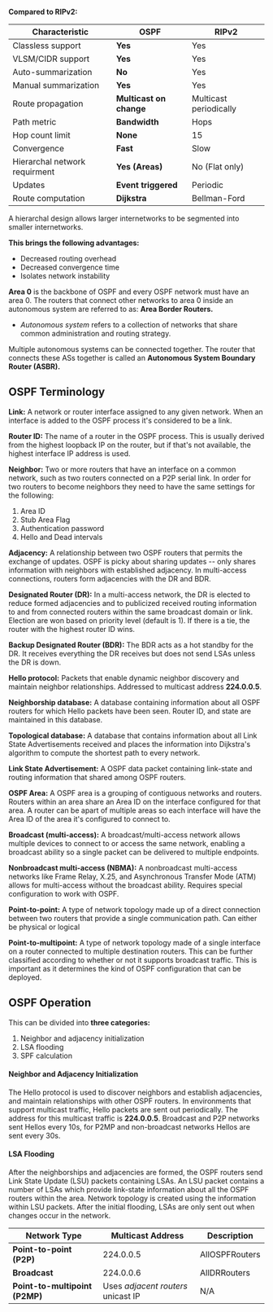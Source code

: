 **Compared to RIPv2:**

| Characteristic                | **OSPF**                | RIPv2                  |
| ----------------------------- | ----------------------- | ---------------------- |
| Classless support             | **Yes**                 | Yes                    |
| VLSM/CIDR support             | **Yes**                 | Yes                    |
| Auto-summarization            | **No**                  | Yes                    |
| Manual summarization          | **Yes**                 | Yes                    |
| Route propagation             | **Multicast on change** | Multicast periodically |
| Path metric                   | **Bandwidth**           | Hops                   |
| Hop count limit               | **None**                | 15                     |
| Convergence                   | **Fast**                | Slow                   |
| Hierarchal network requirment | **Yes (Areas)**         | No (Flat only)         |
| Updates                       | **Event triggered**     | Periodic               |
| Route computation             | **Dijkstra**            | Bellman-Ford           |

A hierarchal design allows larger internetworks to be segmented into smaller internetworks. 

**This brings the following advantages:**
- Decreased routing overhead
- Decreased convergence time
- Isolates network instability

**Area 0** is the backbone of OSPF and every OSPF network must have an area 0. The routers that connect other networks to area 0 inside an autonomous system are referred to as:
**Area Border Routers.**
- *Autonomous system* refers to a collection of networks that share common administration and routing strategy.

Multiple autonomous systems can be connected together. The router that connects these ASs together is called an **Autonomous System Boundary Router (ASBR).**

## OSPF Terminology

**Link:** A network or router interface assigned to any given network. When an interface is added to the OSPF process it's considered to be a link. 

**Router ID:** The name of a router in the OSPF process. This is usually derived from the highest loopback IP on the router, but if that's not available, the highest interface IP address is used. 

**Neighbor:** Two or more routers that have an interface on a common network, such as two routers connected on a P2P serial link. In order for two routers to become neighbors they need to have the same settings for the following: 
1. Area ID
2. Stub Area Flag
3. Authentication password
4. Hello and Dead intervals

**Adjacency:** A relationship between two OSPF routers that permits the exchange of updates. OSPF is picky about sharing updates -- only shares information with neighbors with established adjacency. In multi-access connections, routers form adjacencies with the DR and BDR. 

**Designated Router (DR):** In a multi-access network, the DR is elected to reduce formed adjacencies and to publicized received routing information to and from connected routers within the same broadcast domain or link. Election are won based on priority level (default is 1). If there is a tie, the router with the highest router ID wins.

**Backup Designated Router (BDR):** The BDR acts as a hot standby for the DR. It receives everything the DR receives but does not send LSAs unless the DR is down. 

**Hello protocol:** Packets that enable dynamic neighbor discovery and maintain neighbor relationships. Addressed to multicast address **224.0.0.5**.

**Neighborship database:** A database containing information about all OSPF routers for which Hello packets have been seen. Router ID, and state are maintained in this database. 

**Topological database:** A database that contains information about all Link State Advertisements received and places the information into Dijkstra's algorithm to compute the shortest path to every network.

**Link State Advertisement:** A OSPF data packet containing link-state and routing information that shared among OSPF routers. 

**OSPF Area:** A OSPF area is a grouping of contiguous networks and routers. Routers within an area share an Area ID on the interface configured for that area. A router can be apart of multiple areas so each interface will have the Area ID of the area it's configured to connect to.

**Broadcast (multi-access):** A broadcast/multi-access network allows multiple devices to connect to or access the same network, enabling a broadcast ability so a single packet can be delivered to multiple endpoints. 

**Nonbroadcast multi-access (NBMA):** A nonbroadcast multi-access networks like Frame Relay, X.25, and Asynchronous Transfer Mode (ATM) allows for multi-access without the broadcast ability. Requires special configuration to work with OSPF. 

**Point-to-point:** A type of network topology made up of a direct connection between two routers that provide a single communication path. Can either be physical or logical

**Point-to-multipoint:** A type of network topology made of a single interface on a router connected to multiple destination routers. This can be further classified according to whether or not it supports broadcast traffic. This is important as it determines the kind of OSPF configuration that can be deployed.

## OSPF Operation

This can be divided into **three categories:**
1. Neighbor and adjacency initialization
2. LSA flooding
3. SPF calculation

#### Neighbor and Adjacency Initialization

The Hello protocol is used to discover neighbors and establish adjacencies, and maintain relationships with other OSPF routers. In environments that support multicast traffic, Hello packets are sent out periodically. The address for this multicast traffic is **224.0.0.5**. Broadcast and P2P networks sent Hellos every 10s, for P2MP and non-broadcast networks Hellos are sent every 30s.

#### LSA Flooding

After the neighborships and adjacencies are formed, the OSPF routers send Link State Update (LSU) packets containing LSAs. An LSU packet contains a number of LSAs which provide link-state information about all the OSPF routers within the area. Network topology is created using the information within LSU packets. After the initial flooding, LSAs are only sent out when changes occur in the network.

| Network Type               | Multicast Address                  | Description    |
| -------------------------- | ---------------------------------- | -------------- |
| **Point-to-point (P2P)**       | 224.0.0.5                          | AllOSPFRouters |
| **Broadcast**                  | 224.0.0.6                          | AllDRRouters   |
| **Point-to-multipoint (P2MP)** | Uses *adjacent routers* unicast IP | N/A            |










